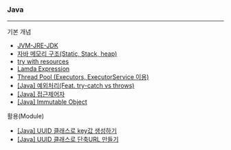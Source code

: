 ### Java

---

기본 개념
* [JVM-JRE-JDK](https://www.notion.so/JVM-JRE-JDK-a10f62fadc2645fc86c35448a101af1e)
* [자바 메모리 구조(Static, Stack, heap)](https://www.notion.so/JAVA-Static-Stack-heap-b964277b8ac14653af68ef623466cbca)
* [try with resources](https://www.notion.so/Java-try-with-resources-e76ff050d0834b4a84e7484be7e38d36)
* [Lamda Expression](https://www.notion.so/Java-Lamda-Expression-d6a746de8b7e46878b727402b7c6ead5)
* [Thread Pool (Executors, ExecutorService 이용)](https://www.notion.so/Java-Thread-Pool-Executors-ExecutorService-c2796443098946dc86da9b4aff6caa79)
* [[Java] 예외처리(Feat. try-catch vs throws)](https://www.notion.so/Java-Feat-try-catch-vs-throws-af0a5d7720dd41f881dcce4fb971c7d7)
* [[Java] 접근제어자](https://www.notion.so/Java-a0cff416974f4f95b17aae01233d07b7)
* [[Java] Immutable Object](https://www.notion.so/Java-Immutable-Object-9ae3e4fec8324c77abaffafcada8f295)


활용(Module)   
* [[Java] UUID 클래스로 key값 생성하기](https://www.notion.so/Java-UUID-key-db59b8894015448d83d433b9bc8c0505)
* [[Java] UUID 클래스로 단축URL 만들기](https://www.notion.so/JAVA-UUID-URL-da5ec209b6694ae6b4559a2fbb5861a7)
